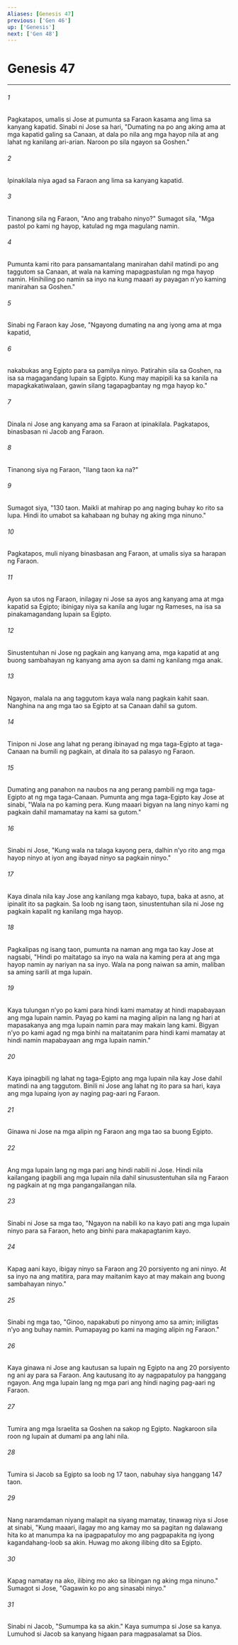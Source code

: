 ```yaml
---
Aliases: [Genesis 47]
previous: ['Gen 46']
up: ['Genesis']
next: ['Gen 48']
---
```

# Genesis 47

***

###### 1
Pagkatapos, umalis si Jose at pumunta sa Faraon kasama ang lima sa kanyang kapatid. Sinabi ni Jose sa hari, "Dumating na po ang aking ama at mga kapatid galing sa Canaan, at dala po nila ang mga hayop nila at ang lahat ng kanilang ari-arian. Naroon po sila ngayon sa Goshen." 

###### 2
Ipinakilala niya agad sa Faraon ang lima sa kanyang kapatid. 

###### 3
Tinanong sila ng Faraon, "Ano ang trabaho ninyo?" Sumagot sila, "Mga pastol po kami ng hayop, katulad ng mga magulang namin. 

###### 4
Pumunta kami rito para pansamantalang manirahan dahil matindi po ang taggutom sa Canaan, at wala na kaming mapagpastulan ng mga hayop namin. Hinihiling po namin sa inyo na kung maaari ay payagan nʼyo kaming manirahan sa Goshen." 

###### 5
Sinabi ng Faraon kay Jose, "Ngayong dumating na ang iyong ama at mga kapatid, 

###### 6
nakabukas ang Egipto para sa pamilya ninyo. Patirahin sila sa Goshen, na isa sa magagandang lupain sa Egipto. Kung may mapipili ka sa kanila na mapagkakatiwalaan, gawin silang tagapagbantay ng mga hayop ko." 

###### 7
Dinala ni Jose ang kanyang ama sa Faraon at ipinakilala. Pagkatapos, binasbasan ni Jacob ang Faraon. 

###### 8
Tinanong siya ng Faraon, "Ilang taon ka na?" 

###### 9
Sumagot siya, "130 taon. Maikli at mahirap po ang naging buhay ko rito sa lupa. Hindi ito umabot sa kahabaan ng buhay ng aking mga ninuno." 

###### 10
Pagkatapos, muli niyang binasbasan ang Faraon, at umalis siya sa harapan ng Faraon. 

###### 11
Ayon sa utos ng Faraon, inilagay ni Jose sa ayos ang kanyang ama at mga kapatid sa Egipto; ibinigay niya sa kanila ang lugar ng Rameses, na isa sa pinakamagandang lupain sa Egipto. 

###### 12
Sinustentuhan ni Jose ng pagkain ang kanyang ama, mga kapatid at ang buong sambahayan ng kanyang ama ayon sa dami ng kanilang mga anak. 

###### 13
Ngayon, malala na ang taggutom kaya wala nang pagkain kahit saan. Nanghina na ang mga tao sa Egipto at sa Canaan dahil sa gutom. 

###### 14
Tinipon ni Jose ang lahat ng perang ibinayad ng mga taga-Egipto at taga-Canaan na bumili ng pagkain, at dinala ito sa palasyo ng Faraon. 

###### 15
Dumating ang panahon na naubos na ang perang pambili ng mga taga-Egipto at ng mga taga-Canaan. Pumunta ang mga taga-Egipto kay Jose at sinabi, "Wala na po kaming pera. Kung maaari bigyan na lang ninyo kami ng pagkain dahil mamamatay na kami sa gutom." 

###### 16
Sinabi ni Jose, "Kung wala na talaga kayong pera, dalhin nʼyo rito ang mga hayop ninyo at iyon ang ibayad ninyo sa pagkain ninyo." 

###### 17
Kaya dinala nila kay Jose ang kanilang mga kabayo, tupa, baka at asno, at ipinalit ito sa pagkain. Sa loob ng isang taon, sinustentuhan sila ni Jose ng pagkain kapalit ng kanilang mga hayop. 

###### 18
Pagkalipas ng isang taon, pumunta na naman ang mga tao kay Jose at nagsabi, "Hindi po maitatago sa inyo na wala na kaming pera at ang mga hayop namin ay nariyan na sa inyo. Wala na pong naiwan sa amin, maliban sa aming sarili at mga lupain. 

###### 19
Kaya tulungan nʼyo po kami para hindi kami mamatay at hindi mapabayaan ang mga lupain namin. Payag po kami na maging alipin na lang ng hari at mapasakanya ang mga lupain namin para may makain lang kami. Bigyan nʼyo po kami agad ng mga binhi na maitatanim para hindi kami mamatay at hindi namin mapabayaan ang mga lupain namin." 

###### 20
Kaya ipinagbili ng lahat ng taga-Egipto ang mga lupain nila kay Jose dahil matindi na ang taggutom. Binili ni Jose ang lahat ng ito para sa hari, kaya ang mga lupaing iyon ay naging pag-aari ng Faraon. 

###### 21
Ginawa ni Jose na mga alipin ng Faraon ang mga tao sa buong Egipto. 

###### 22
Ang mga lupain lang ng mga pari ang hindi nabili ni Jose. Hindi nila kailangang ipagbili ang mga lupain nila dahil sinusustentuhan sila ng Faraon ng pagkain at ng mga pangangailangan nila. 

###### 23
Sinabi ni Jose sa mga tao, "Ngayon na nabili ko na kayo pati ang mga lupain ninyo para sa Faraon, heto ang binhi para makapagtanim kayo. 

###### 24
Kapag aani kayo, ibigay ninyo sa Faraon ang 20 porsiyento ng ani ninyo. At sa inyo na ang matitira, para may maitanim kayo at may makain ang buong sambahayan ninyo." 

###### 25
Sinabi ng mga tao, "Ginoo, napakabuti po ninyong amo sa amin; iniligtas nʼyo ang buhay namin. Pumapayag po kami na maging alipin ng Faraon." 

###### 26
Kaya ginawa ni Jose ang kautusan sa lupain ng Egipto na ang 20 porsiyento ng ani ay para sa Faraon. Ang kautusang ito ay nagpapatuloy pa hanggang ngayon. Ang mga lupain lang ng mga pari ang hindi naging pag-aari ng Faraon. 

###### 27
Tumira ang mga Israelita sa Goshen na sakop ng Egipto. Nagkaroon sila roon ng lupain at dumami pa ang lahi nila. 

###### 28
Tumira si Jacob sa Egipto sa loob ng 17 taon, nabuhay siya hanggang 147 taon. 

###### 29
Nang naramdaman niyang malapit na siyang mamatay, tinawag niya si Jose at sinabi, "Kung maaari, ilagay mo ang kamay mo sa pagitan ng dalawang hita ko at manumpa ka na ipagpapatuloy mo ang pagpapakita ng iyong kagandahang-loob sa akin. Huwag mo akong ilibing dito sa Egipto. 

###### 30
Kapag namatay na ako, ilibing mo ako sa libingan ng aking mga ninuno." Sumagot si Jose, "Gagawin ko po ang sinasabi ninyo." 

###### 31
Sinabi ni Jacob, "Sumumpa ka sa akin." Kaya sumumpa si Jose sa kanya. Lumuhod si Jacob sa kanyang higaan para magpasalamat sa Dios.
